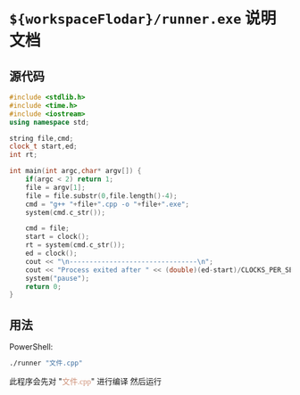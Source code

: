 # `${workspaceFlodar}/runner.exe` 说明文档

## 源代码
```c++
#include <stdlib.h>
#include <time.h>
#include <iostream>
using namespace std;

string file,cmd;
clock_t start,ed;
int rt;

int main(int argc,char* argv[]) {
    if(argc < 2) return 1;
    file = argv[1];
    file = file.substr(0,file.length()-4);
    cmd = "g++ "+file+".cpp -o "+file+".exe";
    system(cmd.c_str());

    cmd = file;
    start = clock();
    rt = system(cmd.c_str());
    ed = clock();
    cout << "\n--------------------------------\n";
    cout << "Process exited after " << (double)(ed-start)/CLOCKS_PER_SEC << " seconds with return value " << rt << "\n";
    system("pause");
    return 0;
}
```

## 用法
PowerShell:
```bash
./runner "文件.cpp"
```

此程序会先对 "<font color="#CE9178" face="宋体">文件.cpp</font>" 进行编译 然后运行